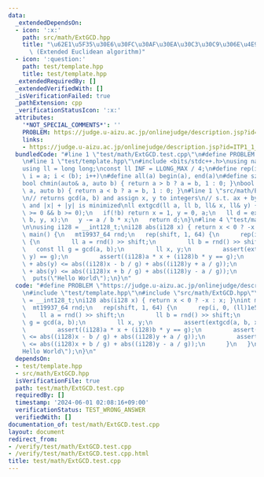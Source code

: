 ```yaml
---
data:
  _extendedDependsOn:
  - icon: ':x:'
    path: src/math/ExtGCD.hpp
    title: "\u62E1\u5F35\u30E6\u30FC\u30AF\u30EA\u30C3\u30C9\u306E\u4E92\u9664\u6CD5\
      \ (Extended Euclidean algorithm)"
  - icon: ':question:'
    path: test/template.hpp
    title: test/template.hpp
  _extendedRequiredBy: []
  _extendedVerifiedWith: []
  _isVerificationFailed: true
  _pathExtension: cpp
  _verificationStatusIcon: ':x:'
  attributes:
    '*NOT_SPECIAL_COMMENTS*': ''
    PROBLEM: https://judge.u-aizu.ac.jp/onlinejudge/description.jsp?id=ITP1_1_A
    links:
    - https://judge.u-aizu.ac.jp/onlinejudge/description.jsp?id=ITP1_1_A
  bundledCode: "#line 1 \"test/math/ExtGCD.test.cpp\"\n#define PROBLEM \"https://judge.u-aizu.ac.jp/onlinejudge/description.jsp?id=ITP1_1_A\"\
    \n#line 1 \"test/template.hpp\"\n#include <bits/stdc++.h>\nusing namespace std;\n\
    using ll = long long;\nconst ll INF = LLONG_MAX / 4;\n#define rep(i, a, b) for(ll\
    \ i = a; i < (b); i++)\n#define all(a) begin(a), end(a)\n#define sz(a) ssize(a)\n\
    bool chmin(auto& a, auto b) { return a > b ? a = b, 1 : 0; }\nbool chmax(auto&\
    \ a, auto b) { return a < b ? a = b, 1 : 0; }\n#line 1 \"src/math/ExtGCD.hpp\"\
    \n// returns gcd(a, b) and assign x, y to integers\n// s.t. ax + by = gcd(a, b)\
    \ and |x| + |y| is minimized\nll extgcd(ll a, ll b, ll& x, ll& y) {\n   // assert(a\
    \ >= 0 && b >= 0);\n   if(!b) return x = 1, y = 0, a;\n   ll d = extgcd(b, a %\
    \ b, y, x);\n   y -= a / b * x;\n   return d;\n}\n#line 4 \"test/math/ExtGCD.test.cpp\"\
    \n\nusing i128 = __int128_t;\ni128 abs(i128 x) { return x < 0 ? -x : x; }\nint\
    \ main() {\n   mt19937_64 rnd;\n   rep(shift, 1, 64) {\n      rep(i, 0, (ll)1e5)\
    \ {\n         ll a = rnd() >> shift;\n         ll b = rnd() >> shift;\n      \
    \   const ll g = gcd(a, b);\n         ll x, y;\n         assert(extgcd(a, b, x,\
    \ y) == g);\n         assert((i128)a * x + (i128)b * y == g);\n         assert(abs(x)\
    \ + abs(y) <= abs((i128)x - b / g) + abs((i128)y + a / g));\n         assert(abs(x)\
    \ + abs(y) <= abs((i128)x + b / g) + abs((i128)y - a / g));\n      }\n   }\n \
    \  puts(\"Hello World\");\n}\n"
  code: "#define PROBLEM \"https://judge.u-aizu.ac.jp/onlinejudge/description.jsp?id=ITP1_1_A\"\
    \n#include \"test/template.hpp\"\n#include \"src/math/ExtGCD.hpp\"\n\nusing i128\
    \ = __int128_t;\ni128 abs(i128 x) { return x < 0 ? -x : x; }\nint main() {\n \
    \  mt19937_64 rnd;\n   rep(shift, 1, 64) {\n      rep(i, 0, (ll)1e5) {\n     \
    \    ll a = rnd() >> shift;\n         ll b = rnd() >> shift;\n         const ll\
    \ g = gcd(a, b);\n         ll x, y;\n         assert(extgcd(a, b, x, y) == g);\n\
    \         assert((i128)a * x + (i128)b * y == g);\n         assert(abs(x) + abs(y)\
    \ <= abs((i128)x - b / g) + abs((i128)y + a / g));\n         assert(abs(x) + abs(y)\
    \ <= abs((i128)x + b / g) + abs((i128)y - a / g));\n      }\n   }\n   puts(\"\
    Hello World\");\n}\n"
  dependsOn:
  - test/template.hpp
  - src/math/ExtGCD.hpp
  isVerificationFile: true
  path: test/math/ExtGCD.test.cpp
  requiredBy: []
  timestamp: '2024-06-01 02:08:16+09:00'
  verificationStatus: TEST_WRONG_ANSWER
  verifiedWith: []
documentation_of: test/math/ExtGCD.test.cpp
layout: document
redirect_from:
- /verify/test/math/ExtGCD.test.cpp
- /verify/test/math/ExtGCD.test.cpp.html
title: test/math/ExtGCD.test.cpp
---
```

